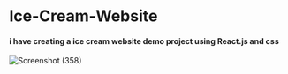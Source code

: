 # Ice-Cream-Website
#### i have creating a ice cream website demo project using React.js and css
![Screenshot (358)](https://user-images.githubusercontent.com/56202928/128041029-3f956a5d-c61e-448b-862b-3c895173ae7e.png)


